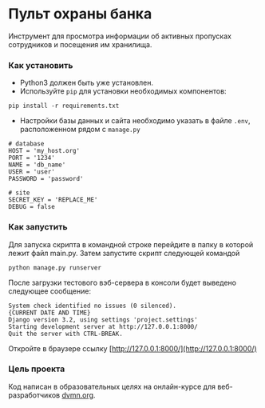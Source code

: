 # Пульт охраны банка

Инструмент для просмотра информации об активных пропусках сотрудников и посещения им хранилища.

### Как установить

- Python3 должен быть уже установлен.
- Используйте `pip` для установки необходимых компонентов:

```
pip install -r requirements.txt
```
- Настройки базы данных и сайта необходимо указать в файле `.env`, расположенном рядом с `manage.py`
```angular2html
# database
HOST = 'my_host.org'
PORT = '1234'
NAME = 'db_name'
USER = 'user'
PASSWORD = 'password'

# site
SECRET_KEY = 'REPLACE_ME'
DEBUG = false
```

### Как запустить

Для запуска скрипта в командной строке перейдите в папку в которой лежит файл main.py. Затем запустите
скрипт следующей командой

  ```
  python manage.py runserver
  ``` 

После загрузки тестового вэб-сервера в консоли будет выведено следующее сообщение:

```angular2html
System check identified no issues (0 silenced).
{CURRENT DATE AND TIME}
Django version 3.2, using settings 'project.settings'
Starting development server at http://127.0.0.1:8000/
Quit the server with CTRL-BREAK.
```

Откройте в браузере ссылку [http://127.0.0.1:8000/](http://127.0.0.1:8000/)

### Цель проекта

Код написан в образовательных целях на онлайн-курсе для веб-разработчиков [dvmn.org](https://dvmn.org/).
